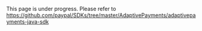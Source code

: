This page is under progress. Please refer to https://github.com/paypal/SDKs/tree/master/AdaptivePayments/adaptivepayments-java-sdk